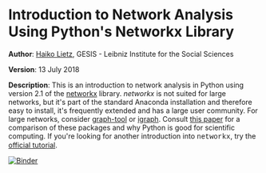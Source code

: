 # Introduction to Network Analysis Using Python's Networkx Library

**Author**: <a href='https://www.gesis.org/person/haiko.lietz'>Haiko Lietz</a>, GESIS - Leibniz Institute for the Social Sciences

**Version**: 13 July 2018

**Description**: This is an introduction to network analysis in Python using version 2.1 of the <a href='https://networkx.github.io/'>networkx</a> library. *networkx* is not suited for large networks, but it's part of the standard Anaconda installation and therefore easy to install, it's frequently extended and has a large user community. For large networks, consider <a href='https://graph-tool.skewed.de/'>graph-tool</a> or <a href='http://igraph.org/python/'>igraph</a>. Consult <a href='https://doi.org/10.1177/2059799115622763'>this paper</a> for a comparison of these packages and why Python is good for scientific computing. If you're looking for another introduction into <font face='Courier'>networkx</font>, try the <a href='https://networkx.github.io/documentation/stable/tutorial.html'>official tutorial</a>.

[![Binder](https://notebooks.gesis.org/binder/badge.svg)](https://notebooks.gesis.org/binder/v2/gh/gesiscss/introduction_networkx/master)
